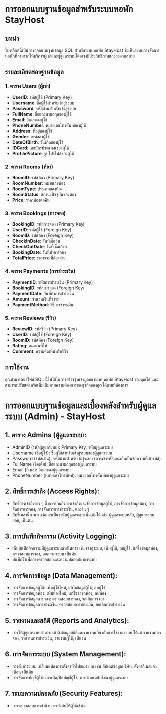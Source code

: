 # การออกแบบฐานข้อมูลสำหรับระบบหอพัก StayHost

## บทนำ

โปรเจ็กต์นี้เป็นการออกแบบฐานข้อมูล SQL สำหรับระบบหอพัก StayHost ซึ่งเป็นระบบการจัดการหอพักที่สามารถให้บริการผู้เช่าและผู้ดูแลระบบได้อย่างมีประสิทธิภาพและสะดวกสบาย

## รายละเอียดของฐานข้อมูล

### 1. ตาราง Users (ผู้เช่า)

- **UserID**: รหัสผู้ใช้ (Primary Key)
- **Username**: ชื่อผู้ใช้สำหรับเข้าสู่ระบบ
- **Password**: รหัสผ่านสำหรับเข้าสู่ระบบ
- **FullName**: ชื่อและนามสกุลของผู้ใช้
- **Email**: อีเมลของผู้ใช้
- **PhoneNumber**: หมายเลขโทรศัพท์ของผู้ใช้
- **Address**: ที่อยู่ของผู้ใช้
- **Gender**: เพศของผู้ใช้
- **DateOfBirth**: วันเกิดของผู้ใช้
- **IDCard**: เลขบัตรประชาชนของผู้ใช้
- **ProfilePicture**: รูปโปรไฟล์ของผู้ใช้

### 2. ตาราง Rooms (ห้อง)

- **RoomID**: รหัสห้อง (Primary Key)
- **RoomNumber**: หมายเลขห้อง
- **RoomType**: ประเภทของห้อง
- **RoomStatus**: สถานะปัจจุบันของห้อง
- **Price**: ราคาห้องต่อคืน

### 3. ตาราง Bookings (การจอง)

- **BookingID**: รหัสการจอง (Primary Key)
- **UserID**: รหัสผู้ใช้ (Foreign Key)
- **RoomID**: รหัสห้อง (Foreign Key)
- **CheckInDate**: วันที่เช็คอิน
- **CheckOutDate**: วันที่เช็คเอ้าท์
- **BookingDate**: วันที่ทำการจอง
- **TotalPrice**: ราคารวมที่ต้องจ่าย

### 4. ตาราง Payments (การชำระเงิน)

- **PaymentID**: รหัสการชำระเงิน (Primary Key)
- **BookingID**: รหัสการจอง (Foreign Key)
- **PaymentDate**: วันที่ทำการชำระเงิน
- **Amount**: จำนวนเงินที่ชำระ
- **PaymentMethod**: วิธีการชำระเงิน

### 5. ตาราง Reviews (รีวิว)

- **ReviewID**: รหัสรีวิว (Primary Key)
- **UserID**: รหัสผู้ใช้ (Foreign Key)
- **RoomID**: รหัสห้อง (Foreign Key)
- **Rating**: คะแนนที่ให้
- **Comment**: ความคิดเห็นหรือรีวิว

## การใช้งาน

คุณสามารถนำไฟล์ SQL นี้ไปใช้ในการสร้างฐานข้อมูลของระบบหอพัก StayHost ของคุณได้ และสามารถปรับแต่งหรือเพิ่มเติมตามความต้องการของธุรกิจของคุณได้ตามที่ต้องการ

# การออกแบบฐานข้อมูลและเบื้องหลังสำหรับผู้ดูแลระบบ (Admin) - StayHost

## 1. ตาราง Admins (ผู้ดูแลระบบ):
   - AdminID (รหัสผู้ดูแลระบบ): Primary Key, รหัสผู้ดูแลระบบ
   - Username (ชื่อผู้ใช้): ชื่อผู้ใช้สำหรับเข้าสู่ระบบของผู้ดูแลระบบ
   - Password (รหัสผ่าน): รหัสผ่านสำหรับเข้าสู่ระบบ (ควรเข้ารหัสและเก็บเป็นข้อความที่เข้ารหัส)
   - FullName (ชื่อเต็ม): ชื่อและนามสกุลของผู้ดูแลระบบ
   - Email (อีเมล): อีเมลของผู้ดูแลระบบ
   - PhoneNumber (หมายเลขโทรศัพท์): หมายเลขโทรศัพท์ของผู้ดูแลระบบ

## 2. สิทธิ์การเข้าถึง (Access Rights):
   - สิทธิ์การเข้าถึงต่าง ๆ ซึ่งอาจรวมถึงการเข้าถึงและจัดการข้อมูลผู้ใช้, การจัดการข้อมูลห้อง, การจัดการการจอง, การจัดการการชำระเงิน, และอื่น ๆ
   - สิทธิ์เหล่านี้สามารถจัดการเป็นระดับผู้ดูแลระบบเพิ่มเติมได้ เช่น ผู้ดูแลระบบหลัก, ผู้ดูแลระบบย่อย, เป็นต้น

## 3. การบันทึกกิจกรรม (Activity Logging):
   - เก็บบันทึกกิจกรรมที่ผู้ดูแลระบบดำเนินการ เช่น เข้าสู่ระบบ, เพิ่มผู้ใช้, ลบผู้ใช้, แก้ไขข้อมูลห้อง, ตรวจสอบการจอง, ออกจากระบบ เป็นต้น
   - บันทึกไว้เพื่อการตรวจสอบและความปลอดภัยของระบบ

## 4. การจัดการข้อมูล (Data Management):
   - การจัดการข้อมูลผู้ใช้: เพิ่มผู้ใช้ใหม่, แก้ไขข้อมูลผู้ใช้, ลบผู้ใช้
   - การจัดการข้อมูลห้อง: เพิ่มห้องใหม่, แก้ไขข้อมูลห้อง, ลบห้อง
   - การจัดการข้อมูลการจอง: ตรวจสอบการจอง, ยกเลิกการจอง
   - การจัดการข้อมูลการชำระเงิน: ตรวจสอบการชำระเงิน, ยกเลิกการชำระเงิน

## 5. รายงานและสถิติ (Reports and Analytics):
   - การให้ผู้ดูแลระบบสามารถเข้าถึงข้อมูลสถิติและรายงานเกี่ยวกับการใช้งานระบบ ได้แก่ รายงานการจอง, รายงานการชำระเงิน, รายงานผู้ใช้, เป็นต้น

## 6. การจัดการระบบ (System Management):
   - การตั้งค่าระบบ: เปลี่ยนแปลงการตั้งค่าทั่วไปของระบบ เช่น อัปเดตข้อมูลบริษัท, ตั้งค่าอีเมลแจ้งเตือน เป็นต้น
   - การจัดการบัญชีผู้ใช้: การเปิด/ปิดบัญชีผู้ใช้, การกำหนดสิทธิ์ของผู้ดูแลระบบ

## 7. ระบบความปลอดภัย (Security Features):
   - การตรวจสอบการเข้าถึง: การบังคับให้ผู้ใช้เข้าถึง
